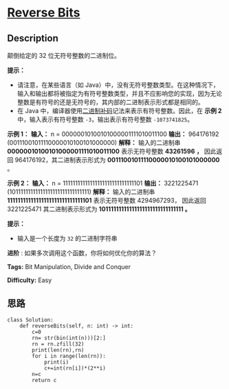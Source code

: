 # [Reverse Bits][title]

## Description

颠倒给定的 32 位无符号整数的二进制位。

**提示：**

  * 请注意，在某些语言（如 Java）中，没有无符号整数类型。在这种情况下，输入和输出都将被指定为有符号整数类型，并且不应影响您的实现，因为无论整数是有符号的还是无符号的，其内部的二进制表示形式都是相同的。
  * 在 Java 中，编译器使用[二进制补码](https://baike.baidu.com/item/二进制补码/5295284)记法来表示有符号整数。因此，在 **示例 2**  中，输入表示有符号整数 `-3`，输出表示有符号整数 `-1073741825`。



**示例 1：**
            **输入：** n = 00000010100101000001111010011100    **输出：** 964176192 (00111001011110000010100101000000)    **解释：** 输入的二进制串 **00000010100101000001111010011100** 表示无符号整数 **43261596** **，** 因此返回 964176192，其二进制表示形式为 **00111001011110000010100101000000** 。

**示例 2：**
            **输入：** n = 11111111111111111111111111111101    **输出：** 3221225471 (10111111111111111111111111111111)    **解释：** 输入的二进制串 **11111111111111111111111111111101** 表示无符号整数 4294967293，         因此返回 3221225471 其二进制表示形式为 **10111111111111111111111111111111 。**



**提示：**

  * 输入是一个长度为 `32` 的二进制字符串



**进阶** : 如果多次调用这个函数，你将如何优化你的算法？


**Tags:** Bit Manipulation, Divide and Conquer

**Difficulty:** Easy

## 思路

``` python3
class Solution:
    def reverseBits(self, n: int) -> int:
        c=0
        rn= str(bin(int(n)))[2:]
        rn = rn.zfill(32)
        print(len(rn),rn)
        for i in range(len(rn)):
            print(i)
            c+=int(rn[i])*(2**i)
        n=c
        return c
```

[title]: https://leetcode-cn.com/problems/reverse-bits
